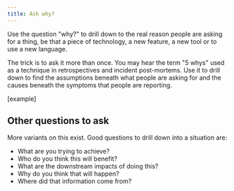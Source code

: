 ```yaml
---
title: Ask why?
---
```


Use the question "why?" to drill down to the real reason people are asking for a thing, be that a piece of technology, a new feature, a new tool or to use a new language.

The trick is to ask it more than once. You may hear the term "5 whys" used as a technique in retrospectives and incident post-mortems. Use it to drill down to find the assumptions beneath what people are asking for and the causes beneath the symptoms that people are reporting.

[example]

## Other questions to ask

More variants on this exist. Good questions to drill down into a situation are:

- What are you trying to achieve?
- Who do you think this will benefit?
- What are the downstream impacts of doing this?
- Why do you think that will happen?
- Where did that information come from?
